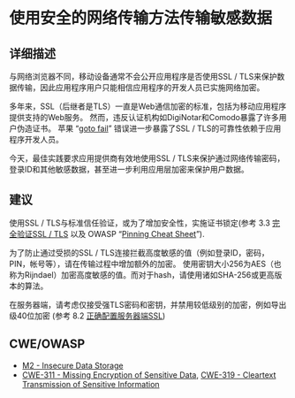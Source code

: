 # 使用安全的网络传输方法传输敏感数据

## 详细描述

与网络浏览器不同，移动设备通常不会公开应用程序是否使用SSL / TLS来保护数据传输，因此应用程序用户只能相信应用程序的开发人员已实施网络加密。

多年来，SSL（后继者是TLS）一直是Web通信加密的标准，包括为移动应用程序提供支持的Web服务。 然而，违反认证机构如DigiNotar和Comodo暴露了许多用户伪造证书。 苹果 “[goto fail](https://avandeursen.com/2014/02/22/gotofail-security/)” 错误进一步暴露了SSL / TLS的可靠性依赖于应用程序开发人员。

今天，最佳实践要求应用提供商有效地使用SSL / TLS来保护通过网络传输密码，登录ID和其他敏感数据，甚至进一步利用应用层加密来保护用户数据。

## 建议

使用SSL / TLS与标准信任验证，或为了增加安全性，实施证书锁定(参考 3.3 [完全验证SSL / TLS](fully-validate-ssl-tls.md) 以及 OWASP “[Pinning Cheat Sheet](https://www.owasp.org/index.php/Pinning_Cheat_Sheet)”).

为了防止通过受损的SSL / TLS连接拦截高度敏感的值（例如登录ID，密码，PIN，帐号等），请在传输过程中增加额外的加密。 使用密钥大小256为AES（也称为Rijndael）加密高度敏感的值。而对于hash，请使用诸如SHA-256或更高版本的算法。

在服务器端，请考虑仅接受强TLS密码和密钥，并禁用较低级别的加密，例如导出级40位加密 (参考 8.2 [正确配置服务器端SSL](../servers/server-side-ssl-configuration.md))

## CWE/OWASP

* [M2 - Insecure Data Storage](https://www.owasp.org/index.php/Mobile_Top_10_2016-M2-Insecure_Data_Storage)
* [CWE-311 - Missing Encryption of Sensitive Data](http://cwe.mitre.org/data/definitions/311.html), [CWE-319 - Cleartext Transmission of Sensitive Information](http://cwe.mitre.org/data/definitions/319.html)
